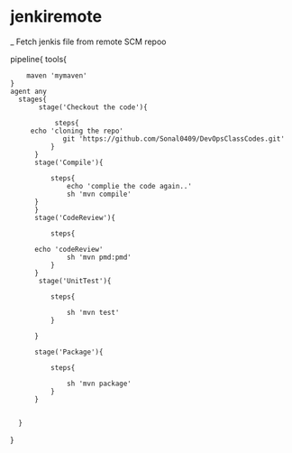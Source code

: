 # jenkiremote


_ Fetch jenkis file from remote SCM repoo


pipeline{
    tools{
       
        maven 'mymaven'
    }
	agent any
      stages{
           stage('Checkout the code'){
	    
               steps{
		 echo 'cloning the repo'
                 git 'https://github.com/Sonal0409/DevOpsClassCodes.git'
              }
          }
          stage('Compile'){
             
              steps{
                  echo 'complie the code again..'
                  sh 'mvn compile'
	      }
          }
          stage('CodeReview'){
		  
              steps{
		    
		  echo 'codeReview'
                  sh 'mvn pmd:pmd'
              }
          }
           stage('UnitTest'){
		  
              steps{
	         
                  sh 'mvn test'
              }
          
          }
        
          stage('Package'){
		  
              steps{
		  
                  sh 'mvn package'
              }
          }
	     
          
      }
}
